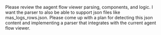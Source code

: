 Please review the aagent flow viewer parsing, components, and logic.  I want the parser to also be able to support json files like mas_logs_rows.json.  Please come up with a plan for detecting this json content and implementing a parser that integrates with the current agent flow viewer.